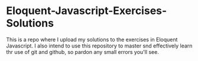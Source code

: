 # Eloquent-Javascript-Exercises-Solutions
This is a repo where I upload my solutions to the exercises in Eloquent Javascript.
I also intend to use this repository to master snd effectively learn thr use of git and github, so pardon any small errors you'll see.
